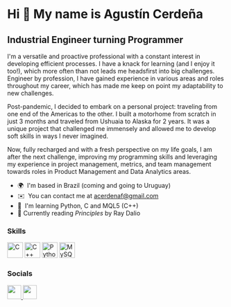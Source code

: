 Hi 👋 My name is Agustín Cerdeña
================================

Industrial Engineer turning Programmer
--------------------------------------

I'm a versatile and proactive professional with a constant interest in developing efficient processes. I have a knack for learning (and I enjoy it too!), which more often than not leads me headsfirst into big challenges. Engineer by profession, I have gained experience in various areas and roles throughout my career, which has made me keep on point my adaptability to new challenges. 

Post-pandemic, I decided to embark on a personal project: traveling from one end of the Americas to the other. I built a motorhome from scratch in just 3 months and traveled from Ushuaia to Alaska for 2 years. It was a unique project that challenged me immensely and allowed me to develop soft skills in ways I never imagined. 

Now, fully recharged and with a fresh perspective on my life goals, I am after the next challenge, improving my programming skills and leveraging my experience in project management, metrics, and team management towards roles in Product Management and Data Analytics areas.

* 🌍  I'm based in Brazil (coming and going to Uruguay)
* ✉️  You can contact me at [acerdenaf@gmail.com](mailto:acerdenaf@gmail.com)
* 🧠  I'm learning Python, C and MQL5 (C++)
* 📖  Currently reading *Principles* by Ray Dalio
<!--
* 🤝  I'm open to collaborating on a
* ⚡  
-->
### Skills


<p align="left">
<a href="https://docs.microsoft.com/en-us/cpp/?view=msvc-170" target="_blank" rel="noreferrer"><img src="https://raw.githubusercontent.com/danielcranney/readme-generator/main/public/icons/skills/c-colored.svg" width="36" height="36" alt="C" /></a>
<a href="https://docs.microsoft.com/en-us/cpp/?view=msvc-170" target="_blank" rel="noreferrer"><img src="https://raw.githubusercontent.com/danielcranney/readme-generator/main/public/icons/skills/cplusplus-colored.svg" width="36" height="36" alt="C++" /></a>
<a href="https://www.python.org/" target="_blank" rel="noreferrer"><img src="https://raw.githubusercontent.com/danielcranney/readme-generator/main/public/icons/skills/python-colored.svg" width="36" height="36" alt="Python" /></a>
<a href="https://www.mysql.com/" target="_blank" rel="noreferrer"><img src="https://raw.githubusercontent.com/danielcranney/readme-generator/main/public/icons/skills/mysql-colored.svg" width="36" height="36" alt="MySQL" /></a>
</p>


### Socials

<p align="left"> 
<a href="https://www.github.com/agustinc10" target="_blank" rel="noreferrer"> <picture> <source media="(prefers-color-scheme: dark)" srcset="https://raw.githubusercontent.com/danielcranney/readme-generator/main/public/icons/socials/github-dark.svg" /> <source media="(prefers-color-scheme: light)" srcset="https://raw.githubusercontent.com/danielcranney/readme-generator/main/public/icons/socials/github.svg" /> <img src="https://raw.githubusercontent.com/danielcranney/readme-generator/main/public/icons/socials/github.svg" width="32" height="32" /> </picture> </a> 
<a href="https://www.linkedin.com/in/agustín-cerdeña-00020398/" target="_blank" rel="noreferrer"> <picture> <source media="(prefers-color-scheme: dark)" srcset="https://raw.githubusercontent.com/danielcranney/readme-generator/main/public/icons/socials/linkedin-dark.svg" /> <source media="(prefers-color-scheme: light)" srcset="https://raw.githubusercontent.com/danielcranney/readme-generator/main/public/icons/socials/linkedin.svg" /> <img src="https://raw.githubusercontent.com/danielcranney/readme-generator/main/public/icons/socials/linkedin.svg" width="32" height="32" /> </picture> </a>
</p>

<!--
### Badges

<b>My GitHub Stats</b>

<a href="http://www.github.com/agustinc10"><img src="https://github-readme-stats.vercel.app/api?username=agustinc10&show_icons=true&hide=&count_private=true&title_color=0891b2&text_color=ffffff&icon_color=0891b2&bg_color=1c1917&hide_border=true&show_icons=true" alt="agustinc10's GitHub stats" /></a>

<a href="http://www.github.com/agustinc10"><img src="https://github-readme-activity-graph.cyclic.app/graph?username=agustinc10&bg_color=1c1917&color=ffffff&line=0891b2&point=ffffff&area_color=1c1917&area=true&hide_border=true&custom_title=GitHub%20Commits%20Graph" alt="GitHub Commits Graph" /></a>

<a href="https://github.com/agustinc10" align="left"><img src="https://github-readme-stats.vercel.app/api/top-langs/?username=agustinc10&langs_count=10&title_color=0891b2&text_color=ffffff&icon_color=0891b2&bg_color=1c1917&hide_border=true&locale=en&custom_title=Top%20%Languages" alt="Top Languages" /></a>

-->
